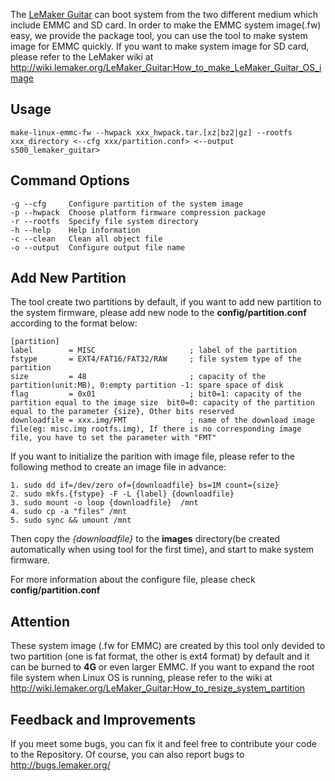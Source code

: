 The [LeMaker Guitar](http://www.lemaker.org/article-46-1.html) can boot system from the two different medium which include EMMC and SD card. In order to make the EMMC system image(.fw) easy, we provide the package tool, you can use the tool to make system image for EMMC quickly.
If you want to make system image for SD card, please refer to the LeMaker wiki at <http://wiki.lemaker.org/LeMaker_Guitar:How_to_make_LeMaker_Guitar_OS_image>

## Usage
	make-linux-emmc-fw --hwpack xxx_hwpack.tar.[xz|bz2|gz] --rootfs xxx_directory <--cfg xxx/partition.conf> <--output s500_lemaker_guitar>

## Command Options
	-g --cfg     Configure partition of the system image
	-p --hwpack  Choose platform firmware compression package
	-r --rootfs  Specify file system directory
	-h --help    Help information
	-c --clean   Clean all object file
	-o --output  Configure output file name

## Add New Partition
The tool create two partitions by default, if you want to add new partition to the system firmware, please add new node to the **config/partition.conf** according to the format below:

	[partition]
	label        = MISC                     ; label of the partition
	fstype       = EXT4/FAT16/FAT32/RAW     ; file system type of the partition
	size         = 48                       ; capacity of the partition(unit:MB), 0:empty partition -1: spare space of disk
	flag         = 0x01                     ; bit0=1: capacity of the partition equal to the image size  bit0=0: capacity of the partition equal to the parameter {size}, Other bits reserved
	downloadfile = xxx.img/FMT              ; name of the download image file(eg: misc.img rootfs.img), If there is no corresponding image file, you have to set the parameter with "FMT"

If you want to initialize the parition with image file, please refer to the following method to create an image file in advance:   

	1. sudo dd if=/dev/zero of={downloadfile} bs=1M count={size}     
	2. sudo mkfs.{fstype} -F -L {label} {downloadfile}  
	3. sudo mount -o loop {downloadfile}  /mnt  
	4. sudo cp -a "files" /mnt  
	5. sudo sync && umount /mnt  
Then copy the *{downloadfile}* to the **images** directory(be created automatically when using tool for the first time), and start to make system firmware.

For more information about the configure file, please check **config/partition.conf**

## Attention
These system image (.fw for EMMC) are created by this tool only devided to two
partition (one is fat format, the other is ext4 format) by default and it can be burned to
**4G** or even larger EMMC.
If you want to expand the root file system when Linux OS is running, please refer
to the wiki at <http://wiki.lemaker.org/LeMaker_Guitar:How_to_resize_system_partition>

## Feedback and Improvements
If you meet some bugs, you can fix it and feel free to contribute your code to the Repository. Of course, you can also report bugs to <http://bugs.lemaker.org/>
